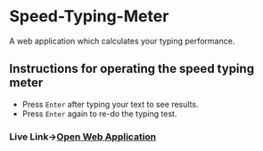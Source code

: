 # Speed-Typing-Meter
A web application which calculates your typing performance.</br>
## Instructions for operating the speed typing meter
* Press `Enter` after typing your text to see results.</br>
* Press `Enter` again to re-do the typing test.</br>


### Live Link->[Open Web Application](https://prankush247.github.io/Speed-Typing-Meter/)
